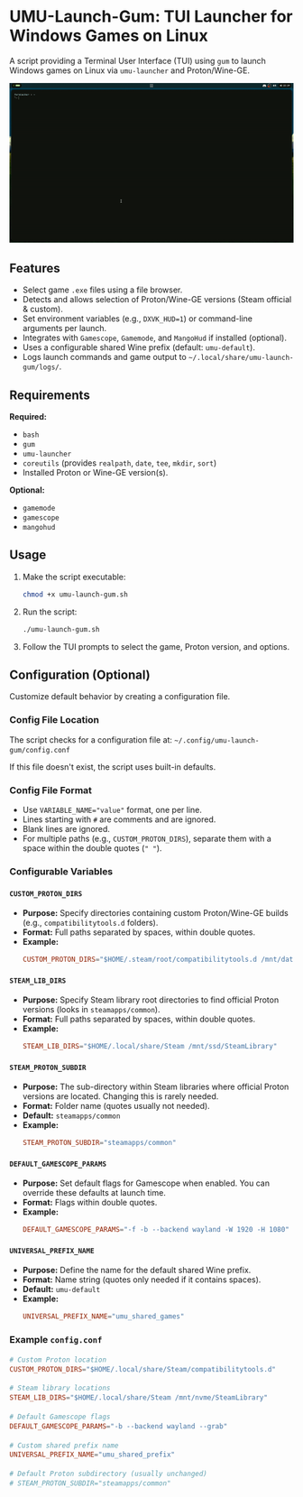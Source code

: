# UMU-Launch-Gum: TUI Launcher for Windows Games on Linux

A script providing a Terminal User Interface (TUI) using `gum` to launch Windows games on Linux via `umu-launcher` and Proton/Wine-GE.

![Preview](preview.gif)

## Features

* Select game `.exe` files using a file browser.
* Detects and allows selection of Proton/Wine-GE versions (Steam official & custom).
* Set environment variables (e.g., `DXVK_HUD=1`) or command-line arguments per launch.
* Integrates with `Gamescope`, `Gamemode`, and `MangoHud` if installed (optional).
* Uses a configurable shared Wine prefix (default: `umu-default`).
* Logs launch commands and game output to `~/.local/share/umu-launch-gum/logs/`.

## Requirements

**Required:**

* `bash`
* `gum`
* `umu-launcher`
* `coreutils` (provides `realpath`, `date`, `tee`, `mkdir`, `sort`)
* Installed Proton or Wine-GE version(s).

**Optional:**

* `gamemode`
* `gamescope`
* `mangohud`

## Usage

1.  Make the script executable:
    ```bash
    chmod +x umu-launch-gum.sh
    ```
2.  Run the script:
    ```bash
    ./umu-launch-gum.sh
    ```
3.  Follow the TUI prompts to select the game, Proton version, and options.

## Configuration (Optional)

Customize default behavior by creating a configuration file.

### Config File Location

The script checks for a configuration file at: `~/.config/umu-launch-gum/config.conf`

If this file doesn't exist, the script uses built-in defaults.

### Config File Format

* Use `VARIABLE_NAME="value"` format, one per line.
* Lines starting with `#` are comments and are ignored.
* Blank lines are ignored.
* For multiple paths (e.g., `CUSTOM_PROTON_DIRS`), separate them with a space within the double quotes (`" "`).

### Configurable Variables

#### `CUSTOM_PROTON_DIRS`

* **Purpose:** Specify directories containing custom Proton/Wine-GE builds (e.g., `compatibilitytools.d` folders).
* **Format:** Full paths separated by spaces, within double quotes.
* **Example:**
    ```conf
    CUSTOM_PROTON_DIRS="$HOME/.steam/root/compatibilitytools.d /mnt/data/proton-builds"
    ```

#### `STEAM_LIB_DIRS`

* **Purpose:** Specify Steam library root directories to find official Proton versions (looks in `steamapps/common`).
* **Format:** Full paths separated by spaces, within double quotes.
* **Example:**
    ```conf
    STEAM_LIB_DIRS="$HOME/.local/share/Steam /mnt/ssd/SteamLibrary"
    ```

#### `STEAM_PROTON_SUBDIR`

* **Purpose:** The sub-directory within Steam libraries where official Proton versions are located. Changing this is rarely needed.
* **Format:** Folder name (quotes usually not needed).
* **Default:** `steamapps/common`
* **Example:**
    ```conf
    STEAM_PROTON_SUBDIR="steamapps/common"
    ```

#### `DEFAULT_GAMESCOPE_PARAMS`

* **Purpose:** Set default flags for Gamescope when enabled. You can override these defaults at launch time.
* **Format:** Flags within double quotes.
* **Example:**
    ```conf
    DEFAULT_GAMESCOPE_PARAMS="-f -b --backend wayland -W 1920 -H 1080"
    ```

#### `UNIVERSAL_PREFIX_NAME`

* **Purpose:** Define the name for the default shared Wine prefix.
* **Format:** Name string (quotes only needed if it contains spaces).
* **Default:** `umu-default`
* **Example:**
    ```conf
    UNIVERSAL_PREFIX_NAME="umu_shared_games"
    ```

### Example `config.conf`

```conf
# Custom Proton location
CUSTOM_PROTON_DIRS="$HOME/.local/share/Steam/compatibilitytools.d"

# Steam library locations
STEAM_LIB_DIRS="$HOME/.local/share/Steam /mnt/nvme/SteamLibrary"

# Default Gamescope flags
DEFAULT_GAMESCOPE_PARAMS="-b --backend wayland --grab"

# Custom shared prefix name
UNIVERSAL_PREFIX_NAME="umu_shared_prefix"

# Default Proton subdirectory (usually unchanged)
# STEAM_PROTON_SUBDIR="steamapps/common"
